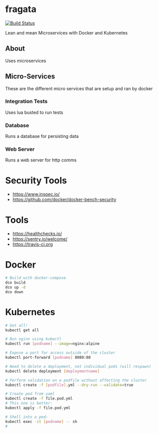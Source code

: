 # fragata

[![Build Status](https://travis-ci.com/zunware/fragata.svg?branch=master)](https://travis-ci.com/zunware/fragata)

Lean and mean Microservices with Docker and Kubernetes

## About
Uses microservices

## Micro-Services
These are the different micro services that are setup and ran by docker

### Integration Tests
Uses lua busted to run tests

### Database
Runs a database for persisting data

### Web Server
Runs a web server for http comms

# Security Tools
- https://www.inspec.io/
- https://github.com/docker/docker-bench-security

# Tools
- https://healthchecks.io/
- https://sentry.io/welcome/
- https://travis-ci.org


# Docker

```bash
# Build with docker-compose
dco build
dco up -d
dco down
```

# Kubernetes

```bash
# Get all!
kubectl get all

# Run nginx using kubectl
kubectl run [podname] --image=nginx:alpine

# Expose a port for access outside of the cluster
kubectl port-forward [podname] 8080:80

# Need to delete a deployment, not individual pods (will respawn)
kubectl delete deployment [deploymentname]

# Perform validation on a podfile without affecting the cluster
kubectl create -f [podfile].yml --dry-run --validate=true

# Create pod from yaml
kubectl create -f file.pod.yml
# This one is better:
kubectl apply -f file.pod.yml

# Shell into a pod:
kubectl exec -it [podname] -- sh
#
```